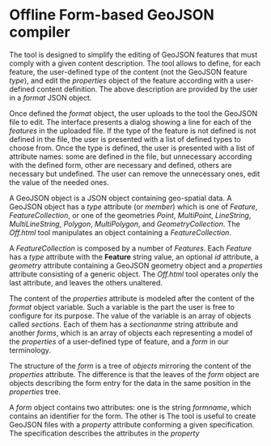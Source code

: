 # Offline Form-based GeoJSON compiler

The tool is designed to simplify the editing of GeoJSON features that must comply with a given content description. The tool allows to define, for each feature, the user-defined type of the content (not the GeoJSON feature *type*), and edit the *properties* object of the feature according with a user-defined content definition. The above description are provided by the user in a *format* JSON object.

Once defined the *format* object, the user uploads to the tool the GeoJSON file to edit. The interface presents a dialog showing a line for each of the *features* in the uploaded file. If the type of the feature is not defined is not defined in the file, the user is presented with a list of defined types to choose from. Once the type is defined, the user is presented with a list of attribute names: some are defined in the file, but unnecessary according with the defined form, other are necessary and defined, others are necessary but undefined. The user can remove the unnecessary ones, edit the value of the needed ones. 

A GeoJSON object is a JSON object containing geo-spatial data. A GeoJSON object has a *type* attribute (or *member*) which is one of *Feature*, *FeatureCollection*, or one of the geometries *Point*, *MultiPoint*, *LineString*, *MultiLineString*, *Polygon*, *MultiPolygon*, and *GeometryCollection*. The *Off.html* tool manipulates an object containing a *FeatureCollection*.

A *FeatureCollection* is composed by a number of *Features*. Each *Feature* has a *type* attribute with the **Feature** string value, an optional *id* attribute, a *geometry* attribute containing a GeoJSON geometry object and a *properties* attribute consisting of a generic object. The *Off.html* tool operates only the last attribute, and leaves the others unaltered.

The content of the *properties* attribute is modeled after the content of the *format* object variable. Such a variable is the part the user is free to configure for its purpose. The value of the variable is an array of objects called *sections*. Each of them has a *sectionanme* string attribute and another *forms*, which is an array of objects each representing a model of the *properties* of a user-defined type of feature, and a *form* in our terminology.

The structure of the *form* is a tree of *objects* mirroring the content of the *properties* attribute. The difference is that the leaves of the *form* object are objects describing the form entry for the data in the same position in the *properties* tree.  

A *form* object contains two attributes: one is the string *formname*, which contains an identifier for the form. The other is 
The tool is useful to create GeoJSON files with a *property* attribute conforming a given specification.
The specification describes the attributes in the *property* 
